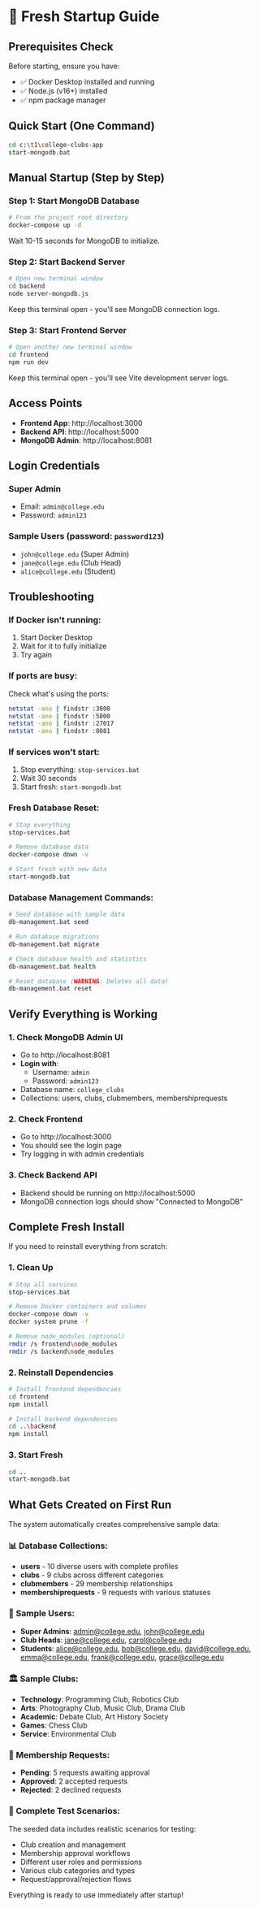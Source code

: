 # 🚀 Fresh Startup Guide

## Prerequisites Check
Before starting, ensure you have:
- ✅ Docker Desktop installed and running
- ✅ Node.js (v16+) installed
- ✅ npm package manager

## Quick Start (One Command)
```bash
cd c:\t1\college-clubs-app
start-mongodb.bat
```

## Manual Startup (Step by Step)

### Step 1: Start MongoDB Database
```bash
# From the project root directory
docker-compose up -d
```
Wait 10-15 seconds for MongoDB to initialize.

### Step 2: Start Backend Server
```bash
# Open new terminal window
cd backend
node server-mongodb.js
```
Keep this terminal open - you'll see MongoDB connection logs.

### Step 3: Start Frontend Server  
```bash
# Open another new terminal window
cd frontend
npm run dev
```
Keep this terminal open - you'll see Vite development server logs.

## Access Points
- **Frontend App**: http://localhost:3000
- **Backend API**: http://localhost:5000
- **MongoDB Admin**: http://localhost:8081

## Login Credentials
### Super Admin
- Email: `admin@college.edu`
- Password: `admin123`

### Sample Users (password: `password123`)
- `john@college.edu` (Super Admin)
- `jane@college.edu` (Club Head)
- `alice@college.edu` (Student)

## Troubleshooting

### If Docker isn't running:
1. Start Docker Desktop
2. Wait for it to fully initialize
3. Try again

### If ports are busy:
Check what's using the ports:
```bash
netstat -ano | findstr :3000
netstat -ano | findstr :5000
netstat -ano | findstr :27017
netstat -ano | findstr :8081
```

### If services won't start:
1. Stop everything: `stop-services.bat`
2. Wait 30 seconds
3. Start fresh: `start-mongodb.bat`

### Fresh Database Reset:
```bash
# Stop everything
stop-services.bat

# Remove database data
docker-compose down -v

# Start fresh with new data
start-mongodb.bat
```

### Database Management Commands:
```bash
# Seed database with sample data
db-management.bat seed

# Run database migrations
db-management.bat migrate

# Check database health and statistics
db-management.bat health

# Reset database (WARNING: Deletes all data)
db-management.bat reset
```

## Verify Everything is Working

### 1. Check MongoDB Admin UI
- Go to http://localhost:8081
- **Login with**:
  - Username: `admin`
  - Password: `admin123`
- Database name: `college_clubs`
- Collections: users, clubs, clubmembers, membershiprequests

### 2. Check Frontend
- Go to http://localhost:3000
- You should see the login page
- Try logging in with admin credentials

### 3. Check Backend API
- Backend should be running on http://localhost:5000
- MongoDB connection logs should show "Connected to MongoDB"

## Complete Fresh Install

If you need to reinstall everything from scratch:

### 1. Clean Up
```bash
# Stop all services
stop-services.bat

# Remove Docker containers and volumes
docker-compose down -v
docker system prune -f

# Remove node_modules (optional)
rmdir /s frontend\node_modules
rmdir /s backend\node_modules
```

### 2. Reinstall Dependencies
```bash
# Install frontend dependencies
cd frontend
npm install

# Install backend dependencies  
cd ..\backend
npm install
```

### 3. Start Fresh
```bash
cd ..
start-mongodb.bat
```

## What Gets Created on First Run

The system automatically creates comprehensive sample data:

### 📊 Database Collections:
- **users** - 10 diverse users with complete profiles
- **clubs** - 9 clubs across different categories  
- **clubmembers** - 29 membership relationships
- **membershiprequests** - 9 requests with various statuses

### 👤 Sample Users:
- **Super Admins**: admin@college.edu, john@college.edu
- **Club Heads**: jane@college.edu, carol@college.edu  
- **Students**: alice@college.edu, bob@college.edu, david@college.edu, emma@college.edu, frank@college.edu, grace@college.edu

### 🏛️ Sample Clubs:
- **Technology**: Programming Club, Robotics Club
- **Arts**: Photography Club, Music Club, Drama Club
- **Academic**: Debate Club, Art History Society
- **Games**: Chess Club
- **Service**: Environmental Club

### 📝 Membership Requests:
- **Pending**: 5 requests awaiting approval
- **Approved**: 2 accepted requests  
- **Rejected**: 2 declined requests

### 🎯 Complete Test Scenarios:
The seeded data includes realistic scenarios for testing:
- Club creation and management
- Membership approval workflows
- Different user roles and permissions
- Various club categories and types
- Request/approval/rejection flows

Everything is ready to use immediately after startup!
